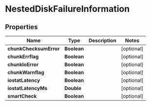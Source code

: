 

# NestedDiskFailureInformation


## Properties

Name | Type | Description | Notes
------------ | ------------- | ------------- | -------------
**chunkChecksumError** | **Boolean** |  |  [optional]
**chunkErrflag** | **Boolean** |  |  [optional]
**chunkIoError** | **Boolean** |  |  [optional]
**chunkWarnflag** | **Boolean** |  |  [optional]
**iostatLatency** | **Boolean** |  |  [optional]
**iostatLatencyMs** | **Double** |  |  [optional]
**smartCheck** | **Boolean** |  |  [optional]



